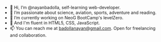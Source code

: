 - 👋 Hi, I’m @nayanbadolla, self-learning web-developer.
- 👀 I’m passionate about science, aviation, sports, adventure and reading.
- 🌱 I’m currently working on NeoG BootCamp's levelZero.
- 📜 And I'm fluent in HTML5, CSS, JavaScript.
- 📫 You can reach me at badollanayan@gmail.com. Open for freelancing and collaboration.

<!---
nayanbadolla/nayanbadolla is a ✨ special ✨ repository because its `README.md` (this file) appears on your GitHub profile.
You can click the Preview link to take a look at your changes.
--->
